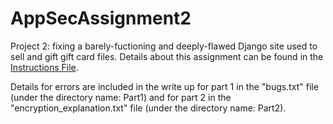# AppSecAssignment2

Project 2: fixing a barely-fuctioning 
and deeply-flawed Django site used to sell and gift gift card files. Details 
about this assignment can be found in the 
[Instructions File](./GiftcardSite/HW2_Instructions.md).

Details for errors are included in the write
up for part 1 in the "bugs.txt" file (under the directory name: Part1) and for part 2 in the 
"encryption_explanation.txt" file (under the directory name: Part2).
